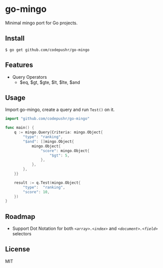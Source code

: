 # go-mingo
Minimal mingo port for Go projects.

## Install
```$ go get github.com/codepushr/go-mingo```

## Features
- Query Operators
  - $eq, $gt, $gte, $lt, $lte, $and

## Usage
Import go-mingo, create a query and run `Test()` on it.
```go
import "github.com/codepushr/go-mingo"

func main() {
    q := mingo.Query{Criteria: mingo.Object{
        "type": "ranking",
        "$and": []mingo.Object{
            mingo.Object{
                "score": mingo.Object{
                    "$gt": 5,
                },
            },
        },
    }} 

    result := q.Test(mingo.Object{
        "type":  "ranking",
        "score": 10,
    })
}
```

## Roadmap
- Support Dot Notation for both _`<array>.<index>`_ and _`<document>.<field>`_ selectors

## License
MIT